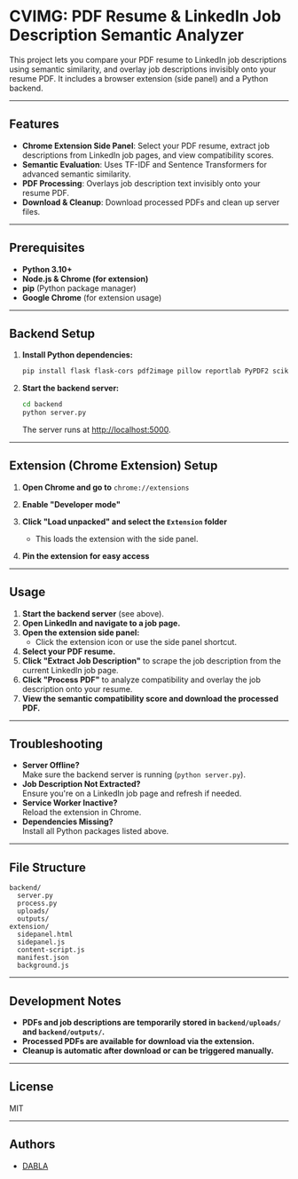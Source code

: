 # CVIMG: PDF Resume & LinkedIn Job Description Semantic Analyzer

This project lets you compare your PDF resume to LinkedIn job descriptions using semantic similarity, and overlay job descriptions invisibly onto your resume PDF. It includes a browser extension (side panel) and a Python backend.

---

## Features

- **Chrome Extension Side Panel**: Select your PDF resume, extract job descriptions from LinkedIn job pages, and view compatibility scores.
- **Semantic Evaluation**: Uses TF-IDF and Sentence Transformers for advanced semantic similarity.
- **PDF Processing**: Overlays job description text invisibly onto your resume PDF.
- **Download & Cleanup**: Download processed PDFs and clean up server files.

---

## Prerequisites

- **Python 3.10+**
- **Node.js & Chrome (for extension)**
- **pip** (Python package manager)
- **Google Chrome** (for extension usage)

---

## Backend Setup

1. **Install Python dependencies:**

   ```bash
   pip install flask flask-cors pdf2image pillow reportlab PyPDF2 scikit-learn sentence-transformers
   ```

2. **Start the backend server:**

   ```bash
   cd backend
   python server.py
   ```

   The server runs at [http://localhost:5000](http://localhost:5000).

---

## Extension (Chrome Extension) Setup

1. **Open Chrome and go to** `chrome://extensions`
2. **Enable "Developer mode"**
3. **Click "Load unpacked" and select the `Extension` folder**

   - This loads the extension with the side panel.

4. **Pin the extension for easy access**

---

## Usage

1. **Start the backend server** (see above).
2. **Open LinkedIn and navigate to a job page.**
3. **Open the extension side panel:**
   - Click the extension icon or use the side panel shortcut.
4. **Select your PDF resume.**
5. **Click "Extract Job Description"** to scrape the job description from the current LinkedIn job page.
6. **Click "Process PDF"** to analyze compatibility and overlay the job description onto your resume.
7. **View the semantic compatibility score and download the processed PDF.**

---

## Troubleshooting

- **Server Offline?**  
  Make sure the backend server is running (`python server.py`).
- **Job Description Not Extracted?**  
  Ensure you're on a LinkedIn job page and refresh if needed.
- **Service Worker Inactive?**  
  Reload the extension in Chrome.
- **Dependencies Missing?**  
  Install all Python packages listed above.

---

## File Structure

```
backend/
  server.py
  process.py
  uploads/
  outputs/
extension/
  sidepanel.html
  sidepanel.js
  content-script.js
  manifest.json
  background.js
```

---

## Development Notes

- **PDFs and job descriptions are temporarily stored in `backend/uploads/` and `backend/outputs/`.**
- **Processed PDFs are available for download via the extension.**
- **Cleanup is automatic after download or can be triggered manually.**

---

## License

MIT

---

## Authors

- [DABLA](https://github.com/dablusLyes)